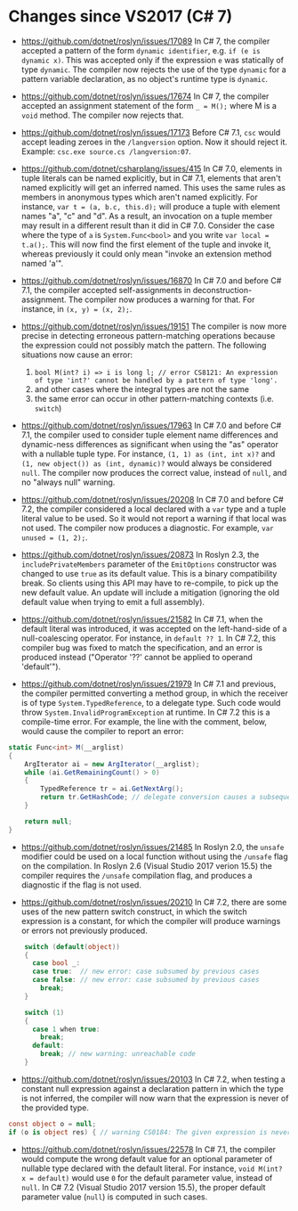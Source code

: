 Changes since VS2017 (C# 7)
===========================

- https://github.com/dotnet/roslyn/issues/17089
In C# 7, the compiler accepted a pattern of the form `dynamic identifier`, e.g. `if (e is dynamic x)`. This was accepted only if the expression `e` was statically of type `dynamic`. The compiler now rejects the use of the type `dynamic` for a pattern variable declaration, as no object's runtime type is `dynamic`.

- https://github.com/dotnet/roslyn/issues/17674 In C# 7, the compiler accepted an assignment statement of the form `_ = M();` where M is a `void` method. The compiler now rejects that.

- https://github.com/dotnet/roslyn/issues/17173 Before C# 7.1, `csc` would accept leading zeroes in the `/langversion` option. Now it should reject it. Example: `csc.exe source.cs /langversion:07`.

- https://github.com/dotnet/csharplang/issues/415
In C# 7.0, elements in tuple literals can be named explicitly, but in C# 7.1, elements that aren't named explicitly will get an inferred named. This uses the same rules as members in anonymous types which aren't named explicitly.
For instance, `var t = (a, b.c, this.d);` will produce a tuple with element names "a", "c" and "d". As a result, an invocation on a tuple member may result in a different result than it did in C# 7.0.
Consider the case where the type of `a` is `System.Func<bool>` and you write `var local = t.a();`. This will now find the first element of the tuple and invoke it, whereas previously it could only mean "invoke an extension method named 'a'".

- https://github.com/dotnet/roslyn/issues/16870 In C# 7.0 and before C# 7.1, the compiler accepted self-assignments in deconstruction-assignment. The compiler now produces a warning for that. For instance, in `(x, y) = (x, 2);`.

- https://github.com/dotnet/roslyn/issues/19151 The compiler is now more precise in detecting erroneous pattern-matching operations because the expression could not possibly match the pattern. The following situations now cause an error:
  1. `bool M(int? i) => i is long l; // error CS8121: An expression of type 'int?' cannot be handled by a pattern of type 'long'.`
  2. and other cases where the integral types are not the same
  3. the same error can occur in other pattern-matching contexts (i.e. `switch`)

 - https://github.com/dotnet/roslyn/issues/17963 In C# 7.0 and before C# 7.1, the compiler used to consider tuple element name differences and dynamic-ness differences as significant when using the "as" operator with a nullable tuple type. For instance, `(1, 1) as (int, int x)?` and `(1, new object()) as (int, dynamic)?` would always be considered `null`. The compiler now produces the correct value, instead of `null`, and no "always null" warning.

- https://github.com/dotnet/roslyn/issues/20208 In C# 7.0 and before C# 7.2, the compiler considered a local declared with a `var` type and a tuple literal value to be used. So it would not report a warning if that local was not used. The compiler now produces a diagnostic. For example, `var unused = (1, 2);`.

- https://github.com/dotnet/roslyn/issues/20873 In Roslyn 2.3, the `includePrivateMembers` parameter of the `EmitOptions` constructor was changed to use `true` as its default value. This is a binary compatibility break. So clients using this API may have to re-compile, to pick up the new default value. An update will include a mitigation (ignoring the old default value when trying to emit a full assembly).

- https://github.com/dotnet/roslyn/issues/21582 In C# 7.1, when the default literal was introduced, it was accepted on the left-hand-side of a null-coalescing operator. For instance, in `default ?? 1`. In C# 7.2, this compiler bug was fixed to match the specification, and an error is produced instead ("Operator '??' cannot be applied to operand 'default'").

- https://github.com/dotnet/roslyn/issues/21979 In C# 7.1 and previous, the compiler permitted converting a method group, in which the receiver is of type `System.TypedReference`, to a delegate type. Such code would throw `System.InvalidProgramException` at runtime. In C# 7.2 this is a compile-time error. For example, the line with the comment, below, would cause the compiler to report an error:
``` c#
static Func<int> M(__arglist)
{
    ArgIterator ai = new ArgIterator(__arglist);
    while (ai.GetRemainingCount() > 0)
    {
        TypedReference tr = ai.GetNextArg();
        return tr.GetHashCode; // delegate conversion causes a subsequent System.InvalidProgramException
    }

    return null;
}
```

- https://github.com/dotnet/roslyn/issues/21485 In Roslyn 2.0, the `unsafe` modifier could be used on a local function without using the `/unsafe` flag on the compilation. In Roslyn 2.6 (Visual Studio 2017 verion 15.5) the compiler requires the `/unsafe` compilation flag, and produces a diagnostic if the flag is not used.

- https://github.com/dotnet/roslyn/issues/20210 In C# 7.2, there are some uses of the new pattern switch construct, in which the switch expression is a constant, for which the compiler will produce warnings or errors not previously produced.
``` c#
    switch (default(object))
    {
      case bool _:
      case true:  // new error: case subsumed by previous cases
      case false: // new error: case subsumed by previous cases
        break;
    }

    switch (1)
    {
      case 1 when true:
        break;
      default:
        break; // new warning: unreachable code
    }
```

- https://github.com/dotnet/roslyn/issues/20103 In C# 7.2, when testing a constant null expression against a declaration pattern in which the type is not inferred, the compiler will now warn that the expression is never of the provided type.
``` c#
const object o = null;
if (o is object res) { // warning CS0184: The given expression is never of the provided ('object') type
```

- https://github.com/dotnet/roslyn/issues/22578 In C# 7.1, the compiler would compute the wrong default value for an optional parameter of nullable type declared with the default literal. For instance, `void M(int? x = default)` would use `0` for the default parameter value, instead of `null`. In C# 7.2 (Visual Studio 2017 version 15.5), the proper default parameter value (`null`) is computed in such cases.

